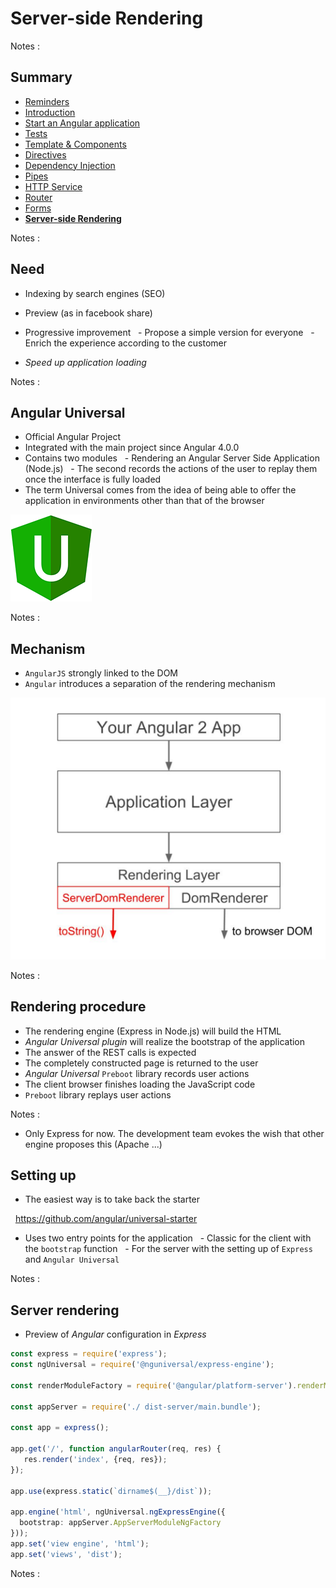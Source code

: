# Server-side Rendering

<!-- .slide: class="page-title" -->

Notes :



## Summary

<!-- .slide: class="toc" -->

- [Reminders](#/1)
- [Introduction](#/2)
- [Start an Angular application](#/3)
- [Tests](#/4)
- [Template & Components](#/5)
- [Directives](#/6)
- [Dependency Injection](#/7)
- [Pipes](#/8)
- [HTTP Service](#/9)
- [Router](#/10)
- [Forms](#/11)
- **[Server-side Rendering](#/12)**

Notes :



## Need

- Indexing by search engines (SEO)
- Preview (as in facebook share)
- Progressive improvement
  - Propose a simple version for everyone
  - Enrich the experience according to the customer

- *Speed ​​up application loading*

Notes :



## Angular Universal

- Official Angular Project
- Integrated with the main project since Angular 4.0.0
- Contains two modules
  - Rendering an Angular Server Side Application (Node.js)
  - The second records the actions of the user to replay them once the interface is fully loaded
- The term Universal comes from the idea of ​​being able to offer the application in environments other than that of the browser

![Angular Universal Logo](resources/angular-universal-logo.png "Angular Universal Logo")

Notes :



## Mechanism

- `AngularJS` strongly linked to the DOM
- `Angular` introduces a separation of the rendering mechanism


![Angular Universal Architecture](resources/angular-universal-architecture.png "Angular Universal Architecture")

Notes :



## Rendering procedure

- The rendering engine (Express in Node.js) will build the HTML
- *Angular Universal plugin* will realize the bootstrap of the application
- The answer of the REST calls is expected
- The completely constructed page is returned to the user
- *Angular Universal* `Preboot` library records user actions
- The client browser finishes loading the JavaScript code
- `Preboot` library replays user actions

Notes :
- Only Express for now. The development team evokes the wish that other engine proposes this (Apache ...)



## Setting up

- The easiest way is to take back the starter

  https://github.com/angular/universal-starter

- Uses two entry points for the application
  - Classic for the client with the `bootstrap` function
  - For the server with the setting up of `Express` and `Angular Universal`

Notes :



## Server rendering

- Preview of *Angular* configuration in *Express*

```typescript
const express = require('express');
const ngUniversal = require('@nguniversal/express-engine');

const renderModuleFactory = require('@angular/platform-server').renderModuleFactory;

const appServer = require('./ dist-server/main.bundle');

const app = express();

app.get('/', function angularRouter(req, res) {
   res.render('index', {req, res});
});

app.use(express.static(`dirname$(__}/dist`));

app.engine('html', ngUniversal.ngExpressEngine({
  bootstrap: appServer.AppServerModuleNgFactory
}));
app.set('view engine', 'html');
app.set('views', 'dist');
```

Notes :
